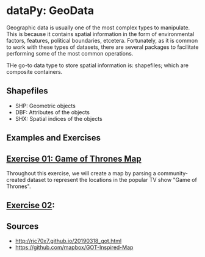 
# dataPy: GeoData

Geographic data is usually one of the most complex types to manipulate. This is because it contains spatial information in the form of environmental factors, features, political boundaries, etcetera. Fortunately, as it is common to work with these types of datasets, there are several packages to facilitate performing some of the most common operations.

THe go-to data type to store spatial information is: shapefiles; which are composite containers.

##  Shapefiles

* SHP: Geometric objects
* DBF: Attributes of the objects
* SHX: Spatial indices of the objects


##  Examples and Exercises

##  [Exercise 01: Game of Thrones Map](../scripts/got.py)

Throughout this exercise, we will create a map by parsing a community-created dataset to represent the locations in the popular TV show "Game of Thrones".


##  [Exercise 02]():

##  Sources


* http://ric70x7.github.io/20190318_got.html
* https://github.com/mapbox/GOT-Inspired-Map
